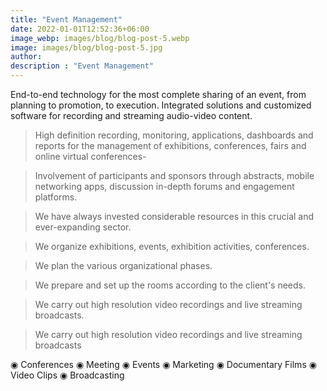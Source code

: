 ```yaml
---
title: "Event Management"
date: 2022-01-01T12:52:36+06:00
image_webp: images/blog/blog-post-5.webp
image: images/blog/blog-post-5.jpg
author:
description : "Event Management"
---
```


End-to-end technology for the most complete sharing of an event, from planning to promotion, to execution. Integrated solutions and customized software for recording and streaming audio-video content.

>  High definition recording, monitoring, applications, dashboards and reports for the management of exhibitions, conferences, fairs and online virtual conferences-

>  Involvement of participants and sponsors through abstracts, mobile networking apps, discussion in-depth forums and engagement platforms.

> We have always invested considerable resources in this crucial and ever-expanding sector.
 
> We organize exhibitions, events, exhibition activities, conferences.

> We plan the various organizational phases.

> We prepare and set up the rooms according to the client's needs.

> We carry out high resolution video recordings and live streaming broadcasts.

> We carry out high resolution video recordings and live streaming broadcasts

◉ Conferences
◉ Meeting
◉ Events
◉ Marketing
◉ Documentary Films
◉ Video Clips
◉ Broadcasting
